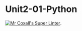 # Unit2-01-Python
[![Mr Coxall's Super Linter](https://github.com/ICS3U-Programming-JoannaK/Unit2-01-Python/workflows/Mr%20Coxall's%20Super%20Linter/badge.svg)](https://github.com/ICS3U-Programming-JoannaK/Unit2-01-Python/actions/). 
